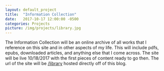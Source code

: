 ```yaml
---
layout: default_project
title:  "Information Collection"
date:   2017-10-17 12:00:00 -0500
categories: Projects
picture: /img/projects/library.jpg
---
```


The Information Collection will be an online archive of all works that I
reference on this site and in other aspects of my life. This will include pdfs,
epubs, downloaded articles, and anything else that I come across. The site will
be live 10/18/2017 with the first pieces of content ready to go then. The url of
the site will be [/library](/library.html) hosted directly off of this blog.
